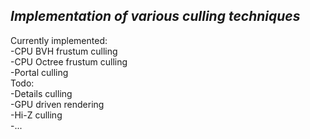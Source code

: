 __*Implementation of various culling techniques*__  
--  
Currently implemented:  
-CPU BVH frustum culling  
-CPU Octree frustum culling  
-Portal culling  
Todo:  
-Details culling  
-GPU driven rendering  
-Hi-Z culling  
-...  
